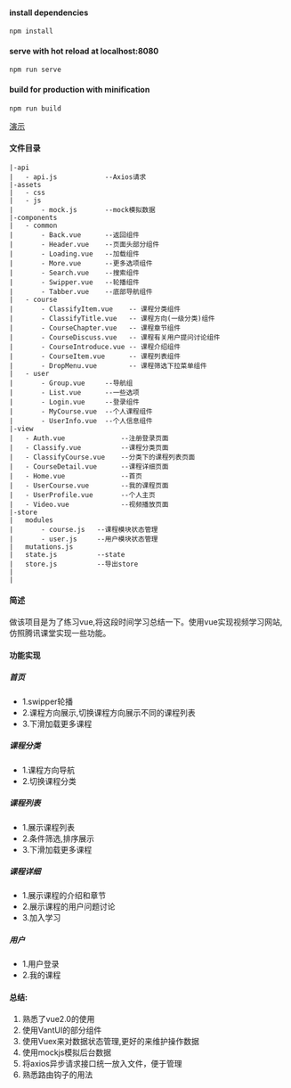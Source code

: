 #### install dependencies
```
npm install
```
#### serve with hot reload at localhost:8080
```
npm run serve
```
#### build for production with minification
```
npm run build
```
[演示](https://wangyh-quuo.github.io/txcourse-vue/dist/#/)
#### 文件目录
```
|-api
|   - api.js            --Axios请求
|-assets
|   - css
|   - js
|       - mock.js       --mock模拟数据
|-components
|   - common
|       - Back.vue      --返回组件
|       - Header.vue    --页面头部分组件
|       - Loading.vue   --加载组件
|       - More.vue      --更多选项组件
|       - Search.vue    --搜索组件
|       - Swipper.vue   --轮播组件
|       - Tabber.vue    --底部导航组件
|   - course
|       - ClassifyItem.vue    -- 课程分类组件
|       - ClassifyTitle.vue   -- 课程方向(一级分类)组件
|       - CourseChapter.vue   -- 课程章节组件
|       - CourseDiscuss.vue   -- 课程有关用户提问讨论组件
|       - CourseIntroduce.vue -- 课程介绍组件
|       - CourseItem.vue      -- 课程列表组件
|       - DropMenu.vue        -- 课程筛选下拉菜单组件
|   - user
|       - Group.vue     --导航组
|       - List.vue      --一些选项
|       - Login.vue     --登录组件
|       - MyCourse.vue  --个人课程组件
|       - UserInfo.vue  --个人信息组件
|-view
|   - Auth.vue              --注册登录页面
|   - Classify.vue          --课程分类页面
|   - ClassifyCourse.vue    --分类下的课程列表页面
|   - CourseDetail.vue      --课程详细页面
|   - Home.vue              --首页
|   - UserCourse.vue        --我的课程页面
|   - UserProfile.vue       --个人主页
|   - Video.vue             --视频播放页面
|-store
|   modules
|       - course.js   --课程模块状态管理
|       - user.js     --用户模块状态管理
|   mutations.js
|   state.js          --state
|   store.js          --导出store
|
|
```
#### 简述
做该项目是为了练习vue,将这段时间学习总结一下。使用vue实现视频学习网站,仿照腾讯课堂实现一些功能。
#### 功能实现
##### 首页
- 1.swipper轮播
- 2.课程方向展示,切换课程方向展示不同的课程列表
- 3.下滑加载更多课程
##### 课程分类
- 1.课程方向导航
- 2.切换课程分类
##### 课程列表
- 1.展示课程列表
- 2.条件筛选,排序展示
- 3.下滑加载更多课程
##### 课程详细
- 1.展示课程的介绍和章节
- 2.展示课程的用户问题讨论
- 3.加入学习
##### 用户
- 1.用户登录
- 2.我的课程

#### 总结:
1. 熟悉了vue2.0的使用
2. 使用VantUI的部分组件
3. 使用Vuex来对数据状态管理,更好的来维护操作数据
4. 使用mockjs模拟后台数据
5. 将axios异步请求接口统一放入文件，便于管理
6. 熟悉路由钩子的用法
